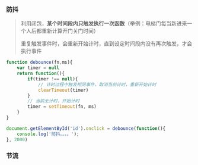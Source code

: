 ### 防抖

> 利用闭包，**某个时间段内只触发执行一次函数**（举例：电梯门每当新进来一个人后都重新计算开门关门时间）
>
> 重复触发事件时，会重新开始计时，直到设定时间段内没有再次触发，才会执行事件

```js
function debounce(fn,ms){
    var timer = null
    return function(){
        if(timer !== null){
            // 计时过程中触发相同事件，取消当前计时，重新开始计时
            clearTimeout(timer)
        }
        // 当前无计时，开始计时
        timer = setTimeout(fn, ms)
    }
}

document.getElementById('id').onclick = debounce(function(){
    console.log('防抖。。。。');
}, 2000)
```

### 节流



